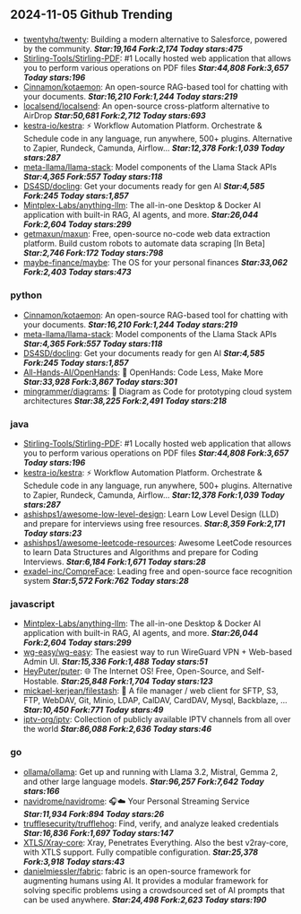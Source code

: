 ## 2024-11-05 Github Trending

### 
* [twentyhq/twenty](https://github.com/twentyhq/twenty): Building a modern alternative to Salesforce, powered by the community. ***Star:19,164 Fork:2,174 Today stars:475***
* [Stirling-Tools/Stirling-PDF](https://github.com/Stirling-Tools/Stirling-PDF): #1 Locally hosted web application that allows you to perform various operations on PDF files ***Star:44,808 Fork:3,657 Today stars:196***
* [Cinnamon/kotaemon](https://github.com/Cinnamon/kotaemon): An open-source RAG-based tool for chatting with your documents. ***Star:16,210 Fork:1,244 Today stars:219***
* [localsend/localsend](https://github.com/localsend/localsend): An open-source cross-platform alternative to AirDrop ***Star:50,681 Fork:2,712 Today stars:693***
* [kestra-io/kestra](https://github.com/kestra-io/kestra): ⚡ Workflow Automation Platform. Orchestrate & Schedule code in any language, run anywhere, 500+ plugins. Alternative to Zapier, Rundeck, Camunda, Airflow... ***Star:12,378 Fork:1,039 Today stars:287***
* [meta-llama/llama-stack](https://github.com/meta-llama/llama-stack): Model components of the Llama Stack APIs ***Star:4,365 Fork:557 Today stars:118***
* [DS4SD/docling](https://github.com/DS4SD/docling): Get your documents ready for gen AI ***Star:4,585 Fork:245 Today stars:1,857***
* [Mintplex-Labs/anything-llm](https://github.com/Mintplex-Labs/anything-llm): The all-in-one Desktop & Docker AI application with built-in RAG, AI agents, and more. ***Star:26,044 Fork:2,604 Today stars:299***
* [getmaxun/maxun](https://github.com/getmaxun/maxun): Free, open-source no-code web data extraction platform. Build custom robots to automate data scraping [In Beta] ***Star:2,746 Fork:172 Today stars:798***
* [maybe-finance/maybe](https://github.com/maybe-finance/maybe): The OS for your personal finances ***Star:33,062 Fork:2,403 Today stars:473***

### python
* [Cinnamon/kotaemon](https://github.com/Cinnamon/kotaemon): An open-source RAG-based tool for chatting with your documents. ***Star:16,210 Fork:1,244 Today stars:219***
* [meta-llama/llama-stack](https://github.com/meta-llama/llama-stack): Model components of the Llama Stack APIs ***Star:4,365 Fork:557 Today stars:118***
* [DS4SD/docling](https://github.com/DS4SD/docling): Get your documents ready for gen AI ***Star:4,585 Fork:245 Today stars:1,857***
* [All-Hands-AI/OpenHands](https://github.com/All-Hands-AI/OpenHands): 🙌 OpenHands: Code Less, Make More ***Star:33,928 Fork:3,867 Today stars:301***
* [mingrammer/diagrams](https://github.com/mingrammer/diagrams): 🎨 Diagram as Code for prototyping cloud system architectures ***Star:38,225 Fork:2,491 Today stars:218***

### java
* [Stirling-Tools/Stirling-PDF](https://github.com/Stirling-Tools/Stirling-PDF): #1 Locally hosted web application that allows you to perform various operations on PDF files ***Star:44,808 Fork:3,657 Today stars:196***
* [kestra-io/kestra](https://github.com/kestra-io/kestra): ⚡ Workflow Automation Platform. Orchestrate & Schedule code in any language, run anywhere, 500+ plugins. Alternative to Zapier, Rundeck, Camunda, Airflow... ***Star:12,378 Fork:1,039 Today stars:287***
* [ashishps1/awesome-low-level-design](https://github.com/ashishps1/awesome-low-level-design): Learn Low Level Design (LLD) and prepare for interviews using free resources. ***Star:8,359 Fork:2,171 Today stars:23***
* [ashishps1/awesome-leetcode-resources](https://github.com/ashishps1/awesome-leetcode-resources): Awesome LeetCode resources to learn Data Structures and Algorithms and prepare for Coding Interviews. ***Star:6,184 Fork:1,671 Today stars:28***
* [exadel-inc/CompreFace](https://github.com/exadel-inc/CompreFace): Leading free and open-source face recognition system ***Star:5,572 Fork:762 Today stars:28***

### javascript
* [Mintplex-Labs/anything-llm](https://github.com/Mintplex-Labs/anything-llm): The all-in-one Desktop & Docker AI application with built-in RAG, AI agents, and more. ***Star:26,044 Fork:2,604 Today stars:299***
* [wg-easy/wg-easy](https://github.com/wg-easy/wg-easy): The easiest way to run WireGuard VPN + Web-based Admin UI. ***Star:15,336 Fork:1,488 Today stars:51***
* [HeyPuter/puter](https://github.com/HeyPuter/puter): 🌐 The Internet OS! Free, Open-Source, and Self-Hostable. ***Star:25,848 Fork:1,704 Today stars:123***
* [mickael-kerjean/filestash](https://github.com/mickael-kerjean/filestash): 🦄 A file manager / web client for SFTP, S3, FTP, WebDAV, Git, Minio, LDAP, CalDAV, CardDAV, Mysql, Backblaze, ... ***Star:10,450 Fork:771 Today stars:49***
* [iptv-org/iptv](https://github.com/iptv-org/iptv): Collection of publicly available IPTV channels from all over the world ***Star:86,088 Fork:2,636 Today stars:46***

### go
* [ollama/ollama](https://github.com/ollama/ollama): Get up and running with Llama 3.2, Mistral, Gemma 2, and other large language models. ***Star:96,257 Fork:7,642 Today stars:166***
* [navidrome/navidrome](https://github.com/navidrome/navidrome): 🎧☁️ Your Personal Streaming Service ***Star:11,934 Fork:894 Today stars:26***
* [trufflesecurity/trufflehog](https://github.com/trufflesecurity/trufflehog): Find, verify, and analyze leaked credentials ***Star:16,836 Fork:1,697 Today stars:147***
* [XTLS/Xray-core](https://github.com/XTLS/Xray-core): Xray, Penetrates Everything. Also the best v2ray-core, with XTLS support. Fully compatible configuration. ***Star:25,378 Fork:3,918 Today stars:43***
* [danielmiessler/fabric](https://github.com/danielmiessler/fabric): fabric is an open-source framework for augmenting humans using AI. It provides a modular framework for solving specific problems using a crowdsourced set of AI prompts that can be used anywhere. ***Star:24,498 Fork:2,623 Today stars:190***
